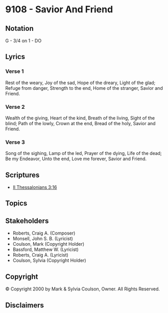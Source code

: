 # 9108 - Savior And Friend

## Notation

G - 3/4 on 1 - DO

## Lyrics

### Verse 1

Rest of the weary, Joy of the sad, Hope of the dreary, Light of the glad; Refuge from danger, Strength to the end, Home of the stranger, Savior and Friend.

### Verse 2

Wealth of the giving, Heart of the kind, Breath of the living, Sight of the blind; Path of the lowly, Crown at the end, Bread of the holy, Savior and Friend.

### Verse 3

Song of the sighing, Lamp of the led, Prayer of the dying, Life of the dead; Be my Endeavor, Unto the end, Love me forever, Savior and Friend.


## Scriptures

- [II Thessalonians 3:16](https://www.biblegateway.com/passage/?search=II%20Thessalonians%203%3A16)

## Topics


## Stakeholders

- Roberts, Craig A. (Composer)
- Monsell, John S. B. (Lyricist)
- Coulson, Mark (Copyright Holder)
- Bassford, Matthew W. (Lyricist)
- Roberts, Craig A. (Lyricist)
- Coulson, Sylvia (Copyright Holder)

## Copyright

© Copyright 2000 by Mark & Sylvia Coulson, Owner. All Rights Reserved.


## Disclaimers


